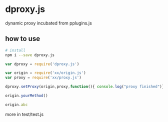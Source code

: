 # dproxy.js
dynamic proxy  incubated from pplugins.js

## how to use 
```bash
# install
npm i --save dproxy.js
```

```js
var dproxy = require('dproxy.js')

var origin = require('xx/origin.js')
var proxy = require('xx/proxy.js')

dproxy.setProxy(origin,proxy,function(){ console.log("proxy finished")})

origin.yourMethod()

origin.abc

```

more in test/test.js